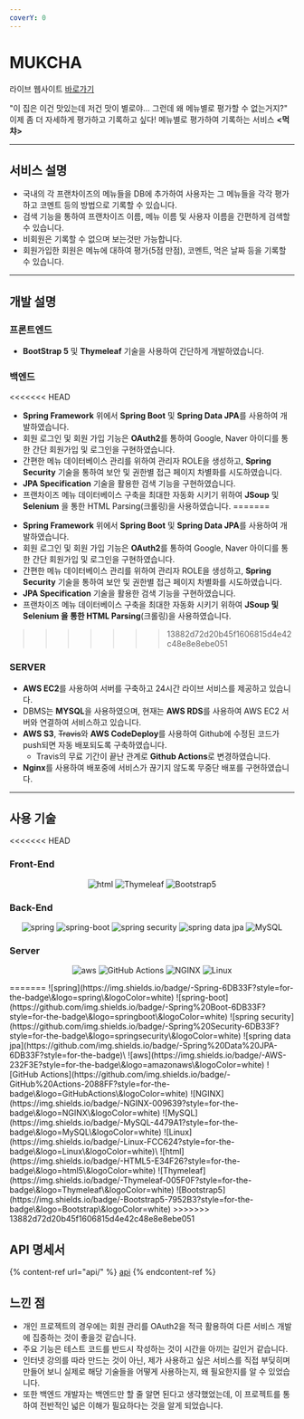 ```yaml
---
coverY: 0
---
```


# MUKCHA

라이브 웹사이트 [바로가기](http://ec2-3-39-16-219.ap-northeast-2.compute.amazonaws.com/)

"이 집은 이건 맛있는데 저건 맛이 별로야... 그런데 왜 메뉴별로 평가할 수 없는거지?"\
이제 좀 더 자세하게 평가하고 기록하고 싶다! 메뉴별로 평가하여 기록하는 서비스 **<먹챠>**

***

## 서비스 설명

* 국내의 각 프랜차이즈의 메뉴들을 DB에 추가하여 사용자는 그 메뉴들을 각각 평가하고 코멘트 등의 방법으로 기록할 수 있습니다.
* 검색 기능을 통하여 프랜차이즈 이름, 메뉴 이름 및 사용자 이름을 간편하게 검색할 수 있습니다.
* 비회원은 기록할 수 없으며 보는것만 가능합니다.
* 회원가입한 회원은 메뉴에 대하여 평가(5점 만점), 코멘트, 먹은 날짜 등을 기록할 수 있습니다.

***

## 개발 설명

### 프론트엔드

* **BootStrap 5** 및 **Thymeleaf** 기술을 사용하여 간단하게 개발하였습니다.

### 백엔드

<<<<<<< HEAD
- **Spring Framework** 위에서 **Spring Boot** 및 **Spring Data JPA**를 사용하여 개발하였습니다.
- 회원 로그인 및 회원 가입 기능은 **OAuth2**를 통하여 Google, Naver 아이디를 통한 간단 회원가입 및 로그인을 구현하였습니다.
- 간편한 메뉴 데이터베이스 관리를 위하여 관리자 ROLE을 생성하고, **Spring Security** 기술을 통하여 보안 및 권한별 접근 페이지 차별화를 시도하였습니다.
- **JPA Specification** 기술을 활용한 검색 기능을 구현하였습니다.
- 프랜차이즈 메뉴 데이터베이스 구축을 최대한 자동화 시키기 위하여 **JSoup** 및 **Selenium** 을 통한 HTML Parsing(크롤링)을 사용하였습니다.
=======
* **Spring Framework** 위에서 **Spring Boot** 및 **Spring Data JPA**를 사용하여 개발하였습니다.
* 회원 로그인 및 회원 가입 기능은 **OAuth2**를 통하여 Google, Naver 아이디를 통한 간단 회원가입 및 로그인을 구현하였습니다.
* 간편한 메뉴 데이터베이스 관리를 위하여 관리자 ROLE을 생성하고, **Spring Security** 기술을 통하여 보안 및 권한별 접근 페이지 차별화를 시도하였습니다.
* **JPA Specification** 기술을 활용한 검색 기능을 구현하였습니다.
* 프랜차이즈 메뉴 데이터베이스 구축을 최대한 자동화 시키기 위하여 **JSoup 및 Selenium 을 통한 HTML Parsing**(크롤링)을 사용하였습니다.
>>>>>>> 13882d72d20b45f1606815d4e42c48e8e8ebe051

### SERVER

* **AWS EC2**를 사용하여 서버를 구축하고 24시간 라이브 서비스를 제공하고 있습니다.
* DBMS는 **MYSQL**을 사용하였으며, 현재는 **AWS RDS**를 사용하여 AWS EC2 서버와 연결하여 서비스하고 있습니다.
* **AWS S3**, ~~Travis~~와 **AWS CodeDeploy**를 사용하여 Github에 수정된 코드가 push되면 자동 배포되도록 구축하였습니다.
  * Travis의 무료 기간이 끝난 관계로 **Github Actions**로 변경하였습니다.
* **Nginx**를 사용하여 배포중에 서비스가 끊기지 않도록 무중단 배포를 구현하였습니다.

***

## 사용 기술

<<<<<<< HEAD
### Front-End

<div align="center">
  <p>
      <img alt="html" src="https://img.shields.io/badge/-HTML5-E34F26?style=for-the-badge&logo=html5&logoColor=white" />
      <img alt="Thymeleaf" src="https://img.shields.io/badge/-Thymeleaf-005F0F?style=for-the-badge&logo=Thymeleaf&logoColor=white" />
      <img alt="Bootstrap5" src="https://img.shields.io/badge/-Bootstrap5-7952B3?style=for-the-badge&logo=Bootstrap&logoColor=white" />
  </p>
</div>

### Back-End

<div align="center">
  <p>
      <img alt="spring"
        src="https://img.shields.io/badge/-Spring-6DB33F?style=for-the-badge&logo=spring&logoColor=white" />
      <img alt="spring-boot"
        src="https://img.shields.io/badge/-Spring Boot-6DB33F?style=for-the-badge&logo=springboot&logoColor=white" />
      <img alt="spring security" src="https://img.shields.io/badge/-Spring Security-6DB33F?style=for-the-badge&logo=springsecurity&logoColor=white" />
      <img alt="spring data jpa" src="https://img.shields.io/badge/-Spring Data JPA-6DB33F?style=for-the-badge"/>
      <img alt="MySQL" src="https://img.shields.io/badge/-MySQL-4479A1?style=for-the-badge&logo=MySQL&logoColor=white" />
      <!-- <img alt="travis" src="https://img.shields.io/badge/-TravisCI-3EAAAF?style=for-the-badge&logo=travisci&logoColor=white" /> -->
      <!-- <img alt="Jenkins" src="https://img.shields.io/badge/-Jenkins-D24939?style=for-the-badge&logo=Jenkins&logoColor=white" /> -->
      <!-- <img alt="docker" src="https://img.shields.io/badge/-Docker-2496ED?style=for-the-badge&logo=docker&logoColor=white" /> -->
  </p>
</div>

### Server

<div align="center">
  <p>
      <img alt="aws" src="https://img.shields.io/badge/-AWS-232F3E?style=for-the-badge&logo=amazonaws&logoColor=white" />
      <img alt="GitHub Actions" src="https://img.shields.io/badge/-GitHub Actions-2088FF?style=for-the-badge&logo=GitHubActions&logoColor=white" />
      <img alt="NGINX" src="https://img.shields.io/badge/-NGINX-009639?style=for-the-badge&logo=NGINX&logoColor=white" />
      <img alt="Linux" src="https://img.shields.io/badge/-Linux-FCC624?style=for-the-badge&logo=Linux&logoColor=white" />
      <!-- <img alt="travis" src="https://img.shields.io/badge/-TravisCI-3EAAAF?style=for-the-badge&logo=travisci&logoColor=white" /> -->
      <!-- <img alt="Jenkins" src="https://img.shields.io/badge/-Jenkins-D24939?style=for-the-badge&logo=Jenkins&logoColor=white" /> -->
      <!-- <img alt="docker" src="https://img.shields.io/badge/-Docker-2496ED?style=for-the-badge&logo=docker&logoColor=white" /> -->
  </p>
</div>
=======
![spring](https://img.shields.io/badge/-Spring-6DB33F?style=for-the-badge\&logo=spring\&logoColor=white) ![spring-boot](https://github.com/img.shields.io/badge/-Spring%20Boot-6DB33F?style=for-the-badge\&logo=springboot\&logoColor=white) ![spring security](https://github.com/img.shields.io/badge/-Spring%20Security-6DB33F?style=for-the-badge\&logo=springsecurity\&logoColor=white) ![spring data jpa](https://github.com/img.shields.io/badge/-Spring%20Data%20JPA-6DB33F?style=for-the-badge)\
![aws](https://img.shields.io/badge/-AWS-232F3E?style=for-the-badge\&logo=amazonaws\&logoColor=white) ![GitHub Actions](https://github.com/img.shields.io/badge/-GitHub%20Actions-2088FF?style=for-the-badge\&logo=GitHubActions\&logoColor=white) ![NGINX](https://img.shields.io/badge/-NGINX-009639?style=for-the-badge\&logo=NGINX\&logoColor=white) ![MySQL](https://img.shields.io/badge/-MySQL-4479A1?style=for-the-badge\&logo=MySQL\&logoColor=white) ![Linux](https://img.shields.io/badge/-Linux-FCC624?style=for-the-badge\&logo=Linux\&logoColor=white)\
![html](https://img.shields.io/badge/-HTML5-E34F26?style=for-the-badge\&logo=html5\&logoColor=white) ![Thymeleaf](https://img.shields.io/badge/-Thymeleaf-005F0F?style=for-the-badge\&logo=Thymeleaf\&logoColor=white) ![Bootstrap5](https://img.shields.io/badge/-Bootstrap5-7952B3?style=for-the-badge\&logo=Bootstrap\&logoColor=white)
>>>>>>> 13882d72d20b45f1606815d4e42c48e8e8ebe051



## API 명세서

{% content-ref url="api/" %}
[api](api/)
{% endcontent-ref %}

## 느낀 점

* 개인 프로젝트의 경우에는 회원 관리를 OAuth2을 적극 활용하여 다른 서비스 개발에 집중하는 것이 좋을것 같습니다.
* 주요 기능은 테스트 코드를 반드시 작성하는 것이 시간을 아끼는 길인거 같습니다.
* 인터넷 강의를 따라 만드는 것이 아닌, 제가 사용하고 싶은 서비스를 직접 부딪히며 만들어 보니 실제로 해당 기술들을 어떻게 사용하는지, 왜 필요한지를 알 수 있었습니다.
* 또한 백엔드 개발자는 백엔드만 할 줄 알면 된다고 생각했었는데, 이 프로젝트를 통하여 전반적인 넓은 이해가 필요하다는 것을 알게 되었습니다.
